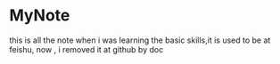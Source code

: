 # MyNote
 this is all the note when i was learning the basic skills,it is used to be at feishu, now , i removed it at github by doc
